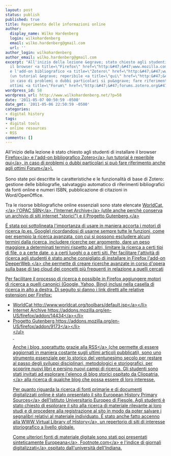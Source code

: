 ```yaml
---
layout: post
status: publish
published: true
title: Reperimento delle informazioni online
author:
  display_name: Wilko Hardenberg
  login: wilkohardenberg
  email: wilko.hardenberg@gmail.com
  url: ''
author_login: wilkohardenberg
author_email: wilko.hardenberg@gmail.com
excerpt: "All'inizio della lezione &egrave; stato chiesto agli studenti di installare
  il browser <a title=\"Firefox\" href=\"http:&#47;&#47;www.mozilla.com&#47;it&#47;firefox&#47;\">Firefox<&#47;a>
  e l'add-on bibliografico <a title=\"Zotero\" href=\"http:&#47;&#47;www.zotero.org\">Zotero<&#47;a>
  (un tutorial &egrave; reperibile <a title=\"qui\" href=\"http:&#47;&#47;www.zotero.org&#47;support&#47;it&#47;start\">qui<&#47;a>,
  in caso di problemi o dubbi particolari si pu&ograve; fare riferimento anche agli
  ottimi <a title=\"Forum\" href=\"http:&#47;&#47;forums.zotero.org&#47;categories&#47;\">Forum<&#47;a>).\r\n"
wordpress_id: 58
wordpress_url: http://www.wilkohardenberg.net/?p=58
date: '2011-05-07 00:50:59 -0500'
date_gmt: '2011-05-06 22:50:59 -0500'
categories:
- digital history
tags:
- digital tools
- online resources
- RSS
comments: []
---
```

<p>All'inizio della lezione &egrave; stato chiesto agli studenti di installare il browser <a title="Firefox" href="http:&#47;&#47;www.mozilla.com&#47;it&#47;firefox&#47;">Firefox<&#47;a> e l'add-on bibliografico <a title="Zotero" href="http:&#47;&#47;www.zotero.org">Zotero<&#47;a> (un tutorial &egrave; reperibile <a title="qui" href="http:&#47;&#47;www.zotero.org&#47;support&#47;it&#47;start">qui<&#47;a>, in caso di problemi o dubbi particolari si pu&ograve; fare riferimento anche agli ottimi <a title="Forum" href="http:&#47;&#47;forums.zotero.org&#47;categories&#47;">Forum<&#47;a>).<br />
<a id="more"></a><a id="more-58"></a><br />
Sono state poi descritte le caratteristiche e le funzionalit&agrave; di base di Zotero: gestione delle bibliografie, salvataggio automatico di  riferimenti bibliografici da fonti online e numeri ISBN, pubblicazione di citazioni in Word&#47;OpenOffice.</p>
<p>Tra le risorse bibliografiche online essenziali sono state elencate <a title="WorldCat," href="http:&#47;&#47;www.worldcat.org&#47;">WorldCat,<&#47;a> l'<a title="OPAC SBN" href="http:&#47;&#47;opac.sbn.it">OPAC SBN<&#47;a>, l'<a title="Internet Archive" href="http:&#47;&#47;www.archive.org&#47;">Internet Archive<&#47;a> (utile anche perch&egrave; conserva un archivio di siti internet "storici") e il <a title="Progetto Gutenberg." href="http:&#47;&#47;promo.net&#47;pg">Progetto Gutenberg.<&#47;a></p>
<p>&Eacute; stata poi sottolineata l'importanza di usare in maniera accorta i motori di ricerca (p.es. Google) ricordandosi di usarne sempre tutte le funzioni, come per esempio la ricerca avanzata, con cui si possono escludere alcuni termini dalla ricerca, includere ricerche per argomento, dare un peso maggiore a determinati termini rispetto ad altri, limitare la ricerca a certi tipi di file, o a certe date, o a certi luoghi o a certi siti. Per facilitare l'attivit&agrave; di ricerca agli studenti &egrave; stato anche consigliato di installare in Firefox l'add-on <a title="DeeperWeb," href="http:&#47;&#47;www.deeperweb.com&#47;opensearch.xml">DeeperWeb,<&#47;a> che permette di creare ricerche avanzate in corso d'opera sulla base di tag cloud dei concetti pi&ugrave; frequenti in relazione a quelli cercati</p>
<p>Per facilitare il processo di ricerca &egrave; possibile in Firefox aggiungere motori di ricerca a quelli canonici (Google, Yahoo, Bing) inclusi nella casella di ricerca in alto a destra. Di seguito si danno i link diretti alle relative estensioni per Firefox:</p>
<ul>
<li> WorldCat <a title="http:&#47;&#47;www.worldcat.org&#47;toolbars&#47;default.jsp" href="http:&#47;&#47;www.worldcat.org&#47;toolbars&#47;default.jsp">http:&#47;&#47;www.worldcat.org&#47;toolbars&#47;default.jsp<&#47;a><&#47;li>
<li> Internet Archive <a title="https:&#47;&#47;addons.mozilla.org&#47;en-US&#47;firefox&#47;addon&#47;14434" href="https:&#47;&#47;addons.mozilla.org&#47;en-US&#47;firefox&#47;addon&#47;14434">https:&#47;&#47;addons.mozilla.org&#47;en-US&#47;firefox&#47;addon&#47;14434<&#47;a><&#47;li>
<li> Progetto Gutenberg <a title="https:&#47;&#47;addons.mozilla.org&#47;en-US&#47;firefox&#47;addon&#47;9173" href="https:&#47;&#47;addons.mozilla.org&#47;en-US&#47;firefox&#47;addon&#47;9173">https:&#47;&#47;addons.mozilla.org&#47;en-US&#47;firefox&#47;addon&#47;9173<&#47;a><&#47;li><br />
<&#47;ul><br />
&nbsp;</p>
<p>Anche i blog, soprattutto grazie alla <a title="RSS" href="http:&#47;&#47;en.wikipedia.org&#47;wiki&#47;RSS">RSS<&#47;a> (che permette di essere aggiornati in maniera costante sugli ultimi articoli pubblicati), sono uno strumento essenziale per lo storico del ventunesimo secolo per restare al passo degli sviluppi disciplinari, metodologici e storiografici, per scoprire nuovi libri e persino nuovi campi di ricerca. Gli studenti sono stati invitati ad esplorare l'elenco di blog storici ospitato da <a title="Cliopatria," href="http:&#47;&#47;hnn.us&#47;blogs&#47;entries&#47;9665.html">Cliopatria,<&#47;a> alla ricerca di qualche blog che possa essere di loro interesse.</p>
<p>Per quanto riguarda la ricerca di fonti primarie e di documenti digitalizzati online &egrave; stato presentato il sito <a title="European History Primary Sources" href="http:&#47;&#47;primary-sources.eui.eu">European History Primary Sources<&#47;a> dell'Istituto Universitario Europeo di Fiesole. Agli studenti &egrave; stato chiesto di esplorare il sito alla ricerca di materiale rilevante ai loro studi e di procedere alla registrazione al sito in modo da poter salvare i segnalibri relativi al materiale individuato. &Eacute; stato anche fatto accenno alla <a title="WWW Virtual Library of History" href="http:&#47;&#47;vlib.iue.it&#47;history&#47;index.html">WWW Virtual Library of History<&#47;a>, un repertorio di siti di interesse storiografico a livello globale.</p>
<p>Come ulteriori fonti di materiale digitale sono stati poi presentati sinteticamente <a title="Europeana" href="http:&#47;&#47;www.europeana.eu">Europeana<&#47;a>, <a title="Footnote.com" href="http:&#47;&#47;footnote.com">Footnote.com<&#47;a> e l'<a title="indice di giornali digitalizzati" href="http:&#47;&#47;www.library.illinois.edu&#47;hpnl&#47;newspapers&#47;historical.php">indice di giornali digitalizzati<&#47;a> ospitato dall'universit&agrave; dell'Indiana.</p>
